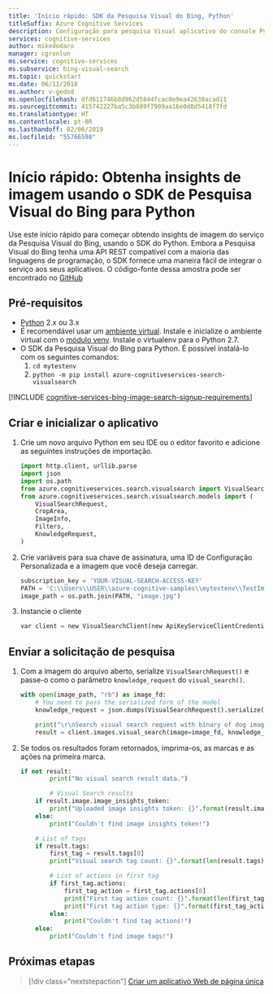 ```yaml
---
title: 'Início rápido: SDK da Pesquisa Visual do Bing, Python'
titleSuffix: Azure Cognitive Services
description: Configuração para pesquisa Visual aplicativo do console Python SDK
services: cognitive-services
author: mikedodaro
manager: cgronlun
ms.service: cognitive-services
ms.subservice: bing-visual-search
ms.topic: quickstart
ms.date: 06/11/2018
ms.author: v-gedod
ms.openlocfilehash: dfd611746b8d962d5844fcac0e9ea42638acad11
ms.sourcegitcommit: 415742227ba5c3b089f7909aa16e0d8d5418f7fd
ms.translationtype: HT
ms.contentlocale: pt-BR
ms.lasthandoff: 02/06/2019
ms.locfileid: "55766598"
---
```

# <a name="quickstart-get-image-insights-using-the-bing-visual-search-sdk-for-python"></a>Início rápido: Obtenha insights de imagem usando o SDK de Pesquisa Visual do Bing para Python

Use este início rápido para começar obtendo insights de imagem do serviço da Pesquisa Visual do Bing, usando o SDK do Python. Embora a Pesquisa Visual do Bing tenha uma API REST compatível com a maioria das linguagens de programação, o SDK fornece uma maneira fácil de integrar o serviço aos seus aplicativos. O código-fonte dessa amostra pode ser encontrado no [GitHub](https://github.com/Azure-Samples/cognitive-services-python-sdk-samples/blob/master/samples/search/visual_search_samples.py) 

## <a name="prerequisites"></a>Pré-requisitos

* [Python](https://www.python.org/) 2.x ou 3.x
* É recomendável usar um [ambiente virtual](https://docs.python.org/3/tutorial/venv.html). Instale e inicialize o ambiente virtual com o [ módulo venv](https://pypi.python.org/pypi/virtualenv). Instale o virtualenv para o Python 2.7.
* O SDK da Pesquisa Visual do Bing para Python. É possível instalá-lo com os seguintes comandos:
    1. `cd mytestenv`
    2. `python -m pip install azure-cognitiveservices-search-visualsearch`



[!INCLUDE [cognitive-services-bing-image-search-signup-requirements](../../../includes/cognitive-services-bing-image-search-signup-requirements.md)]


## <a name="create-and-initialize-the-application"></a>Criar e inicializar o aplicativo

1. Crie um novo arquivo Python em seu IDE ou o editor favorito e adicione as seguintes instruções de importação. 

    ```python
    import http.client, urllib.parse
    import json
    import os.path
    from azure.cognitiveservices.search.visualsearch import VisualSearchClient
    from azure.cognitiveservices.search.visualsearch.models import (
        VisualSearchRequest,
        CropArea,
        ImageInfo,
        Filters,
        KnowledgeRequest,
    )
    ```
2. Crie variáveis para sua chave de assinatura, uma ID de Configuração Personalizada e a imagem que você deseja carregar. 
    
    ```python
    subscription_key = 'YOUR-VISUAL-SEARCH-ACCESS-KEY'
    PATH = 'C:\\Users\\USER\\azure-cognitive-samples\\mytestenv\\TestImages\\'
    image_path = os.path.join(PATH, "image.jpg")
    
    ```

3. Instancie o cliente

    ```python
    var client = new VisualSearchClient(new ApiKeyServiceClientCredentials("YOUR-ACCESS-KEY"))
    ```

## <a name="send-the-search-request"></a>Enviar a solicitação de pesquisa

1. Com a imagem do arquivo aberto, serialize `VisualSearchRequest()` e passe-o como o parâmetro `knowledge_request` do `visual_search()`.

    ```python
    with open(image_path, "rb") as image_fd:
        # You need to pass the serialized form of the model
        knowledge_request = json.dumps(VisualSearchRequest().serialize())
    
        print("\r\nSearch visual search request with binary of dog image")
        result = client.images.visual_search(image=image_fd, knowledge_request=knowledge_request)
    ```

2. Se todos os resultados foram retornados, imprima-os, as marcas e as ações na primeira marca.

    ```python
    if not result:
            print("No visual search result data.")
    
            # Visual Search results
        if result.image.image_insights_token:
            print("Uploaded image insights token: {}".format(result.image.image_insights_token))
        else:
            print("Couldn't find image insights token!")
    
        # List of tags
        if result.tags:
            first_tag = result.tags[0]
            print("Visual search tag count: {}".format(len(result.tags)))
    
            # List of actions in first tag
            if first_tag.actions:
                first_tag_action = first_tag.actions[0]
                print("First tag action count: {}".format(len(first_tag.actions)))
                print("First tag action type: {}".format(first_tag_action.action_type))
            else:
                print("Couldn't find tag actions!")
        else:
            print("Couldn't find image tags!")
    ```

## <a name="next-steps"></a>Próximas etapas

> [!div class="nextstepaction"]
> [Criar um aplicativo Web de página única](tutorial-bing-visual-search-single-page-app.md)
